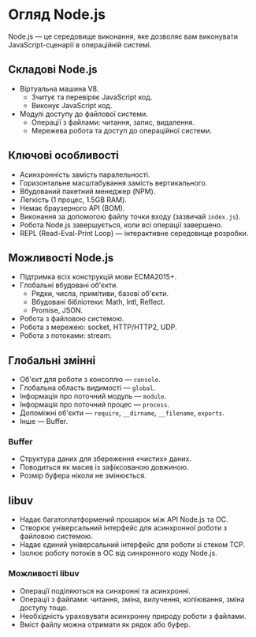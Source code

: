 # Огляд Node.js

Node.js — це середовище виконання, яке дозволяє вам виконувати JavaScript-сценарії в операційній системі.

## Складові Node.js

- Віртуальна машина V8.
  - Зчитує та перевіряє JavaScript код.
  - Виконує JavaScript код.
- Модулі доступу до файлової системи.
  - Операції з файлами: читання, запис, видалення.
  - Мережева робота та доступ до операційної системи.

## Ключові особливості

- Асинхронність замість паралельності.
- Горизонтальне масштабування замість вертикального.
- Вбудований пакетний менеджер (NPM).
- Легкість (1 процес, 1.5GB RAM).
- Немає браузерного API (BOM).
- Виконання за допомогою файлу точки входу (зазвичай `index.js`).
- Робота Node.js завершується, коли всі операції завершено.
- REPL (Read-Eval-Print Loop) — інтерактивне середовище розробки.

## Можливості Node.js

- Підтримка всіх конструкцій мови ECMA2015+.
- Глобальні вбудовані об'єкти.
  - Рядки, числа, примітиви, базові об'єкти.
  - Вбудовані бібліотеки: Math, Intl, Reflect.
  - Promise, JSON.
- Робота з файловою системою.
- Робота з мережею: socket, HTTP/HTTP2, UDP.
- Робота з потоками: stream.

## Глобальні змінні

- Об'єкт для роботи з консоллю — `console`.
- Глобальна область видимості — `global`.
- Інформація про поточний модуль — `module`.
- Інформація про поточний процес — `process`.
- Допоміжні об'єкти — `require`, `__dirname`, `__filename`, `exports`.
- Інше — Buffer.

### Buffer

- Структура даних для збереження «чистих» даних.
- Поводиться як масив із зафіксованою довжиною.
- Розмір буфера ніколи не змінюється.

## libuv

- Надає багатоплатформений прошарок між API Node.js та ОС.
- Створює універсальний інтерфейс для асинхронної роботи з файловою системою.
- Надає єдиний універсальний інтерфейс для роботи зі стеком TCP.
- Ізолює роботу потоків в ОС від синхронного коду Node.js.

### Можливості libuv

- Операції поділяються на синхронні та асинхронні.
- Операції з файлами: читання, зміна, вилучення, копіювання, зміна доступу тощо.
- Необхідність ураховувати асинхронну природу роботи з файлами.
- Вміст файлу можна отримати як рядок або буфер.

